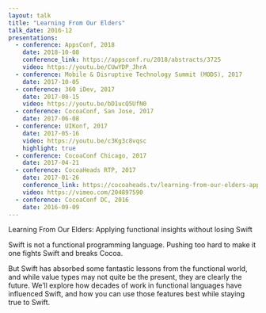 ```yaml
---
layout: talk
title: "Learning From Our Elders"
talk_date: 2016-12
presentations:
  - conference: AppsConf, 2018
    date: 2018-10-08
    conference_link: https://appsconf.ru/2018/abstracts/3725
    video: https://youtu.be/CUwYDP_JhrA
  - conference: Mobile & Disruptive Technology Summit (MODS), 2017
    date: 2017-10-05  
  - conference: 360 iDev, 2017
    date: 2017-08-15
    video: https://youtu.be/bD1ucQ5UfN0
  - conference: CocoaConf, San Jose, 2017
    date: 2017-06-08
  - conference: UIKonf, 2017
    date: 2017-05-16
    video: https://youtu.be/c3Kg3c8vqsc
    highlight: true
  - conference: CocoaConf Chicago, 2017
    date: 2017-04-21
  - conference: CocoaHeads RTP, 2017
    date: 2017-01-26
    conference_link: https://cocoaheads.tv/learning-from-our-elders-applying-functional-insights-without-losing-swift-by-rob-napier/
    video: https://vimeo.com/204897590
  - conference: CocoaConf DC, 2016
    date: 2016-09-09
---
```

Learning From Our Elders: Applying functional insights without losing Swift

Swift is not a functional programming language. Pushing too hard to make it one fights Swift and breaks Cocoa.

But Swift has absorbed some fantastic lessons from the functional world, and while value types may not quite be the present, they are clearly the future. We’ll explore how decades of work in functional languages have influenced Swift, and how you can use those features best while staying true to Swift.
